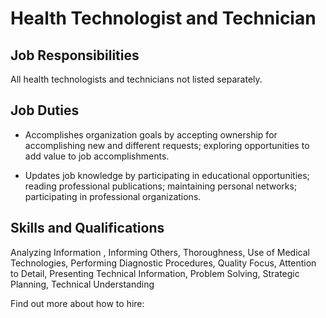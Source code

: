 
# Health Technologist and Technician

## Job Responsibilities

All health technologists and technicians not listed separately.

## Job Duties

* Accomplishes organization goals by accepting ownership for accomplishing new and different requests; exploring opportunities to add value to job accomplishments.

* Updates job knowledge by participating in educational opportunities; reading professional publications; maintaining personal networks; participating in professional organizations.

## Skills and Qualifications

Analyzing Information , Informing Others, Thoroughness, Use of Medical Technologies, Performing Diagnostic Procedures, Quality Focus, Attention to Detail, Presenting Technical Information, Problem Solving, Strategic Planning, Technical Understanding

Find out more about how to hire:
